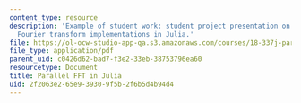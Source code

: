 ```yaml
---
content_type: resource
description: 'Example of student work: student project presentation on parallel fast
  Fourier transform implementations in Julia.'
file: https://ol-ocw-studio-app-qa.s3.amazonaws.com/courses/18-337j-parallel-computing-fall-2011/2f2063e265e939309f5b2f6b5d4b94d4_MIT18_337JF11_FFT_pres.pdf
file_type: application/pdf
parent_uid: c0426d62-bad7-f3e2-33eb-38753796ea60
resourcetype: Document
title: Parallel FFT in Julia
uid: 2f2063e2-65e9-3930-9f5b-2f6b5d4b94d4
---
```


